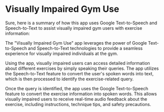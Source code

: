# Visually Impaired Gym Use

Sure, here is a summary of how this app uses Google Text-to-Speech and Speech-to-Text to assist visually impaired gym users with exercise information:

The "Visually Impaired Gym Use" app leverages the power of Google Text-to-Speech and Speech-to-Text technologies to provide a seamless experience for visually impaired individuals at the gym.

Using the app, visually impaired users can access detailed information about different exercises by simply speaking their queries. The app utilizes the Speech-to-Text feature to convert the user's spoken words into text, which is then processed to identify the exercise-related query.

Once the query is identified, the app uses the Google Text-to-Speech feature to convert the exercise information into spoken words. This allows visually impaired users to receive real-time audio feedback about the exercise, including instructions, technique tips, and safety precautions.